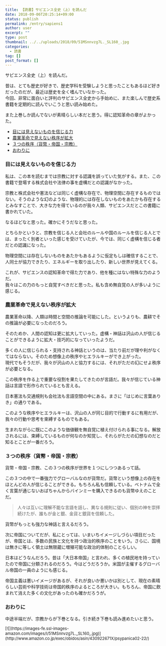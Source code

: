 ```yaml
---
title: 【読書】サピエンス全史（上）を読んだ
date: 2018-09-06T20:25:14+09:00
status: publish
permalink: /entry/sapiens1
author: user
excerpt: ""
type: post
thumbnail: ../../uploads/2018/09/51MSnnvzg7L._SL160_.jpg
categories:
  - 読書
tag: []
post_format: []
---
```


サピエンス全史（上）を読んだ。

昔は、とても歴史が好きで、歴史学科を受験しようと思ったこともあるほど好きだったのだが、最近は歴史を全く嗜んでいなかった。  
今回、非常に面白いと評判のサピエンス全史から手始めに、また楽しんで歴史系書籍を定期的に読んでいこうと思い読み始めた。

また上巻しか読んでないが素晴らしい本だと思う。得に認知革命の章がよかった。

- [目には見えないものを信じる力](#%E7%9B%AE%E3%81%AB%E3%81%AF%E8%A6%8B%E3%81%88%E3%81%AA%E3%81%84%E3%82%82%E3%81%AE%E3%82%92%E4%BF%A1%E3%81%98%E3%82%8B%E5%8A%9B)
- [農業革命で見えない秩序が拡大](#%E8%BE%B2%E6%A5%AD%E9%9D%A9%E5%91%BD%E3%81%A7%E8%A6%8B%E3%81%88%E3%81%AA%E3%81%84%E7%A7%A9%E5%BA%8F%E3%81%8C%E6%8B%A1%E5%A4%A7)
- [３つの秩序（貨幣・帝国・宗教）](#%EF%BC%93%E3%81%A4%E3%81%AE%E7%A7%A9%E5%BA%8F%E8%B2%A8%E5%B9%A3%E5%B8%9D%E5%9B%BD%E5%AE%97%E6%95%99)
- [おわりに](#%E3%81%8A%E3%82%8F%E3%82%8A%E3%81%AB)

### 目には見えないものを信じる力

私は、この本を読むまでは宗教に対する認識を誤っていた気がする。また、この書籍で登場する株式会社や法律の事を虚構だとの認識がなかった。

宗教と株式会社や憲法などは同じく虚構な存在で、物理空間に存在するものではない。そうのような幻のような、物理的には存在しないものをあたかも存在するとみなすことで、大きな力を得ているのが我々人類、サピエンスだとこの書籍に書かれていた。

なるほどなと思った。確かにそうだなと思った。

とちらかというと、宗教を信じる人と会社のルールや国のルールを信じる人とでは、まったく別者といった感じを受けていたが、今では、同じく虚構を信じる者だとの認識になった。

物理空間には存在しないものをあたかもあるように仮定もしは確信することで、人同士が協力できたり、エネルギーを取り出したり、新しい世界が見えてくる。

これが、サピエンスの認知革命で得た力であり、他を種にはない特殊な力のようだ。  
我々はこの力のもっと自覚すべきだと思った。私も含め無自覚の人が多いように感じる。

### 農業革命で見えない秩序が拡大

農業革命以降、人類は時間と空間の推論を可能にした。というよりも、農耕でその推論が必要になったのだろう。

そのためか、人間の認知は更に拡大していった。虚構・神話は沢山の人が信じることができるように拡大・技巧的になっていったようだ。

多くの人に信じられる・支持される神話というのは、当たり前だが理や利がなくてはならない。そのため想像上の秩序やヒエラルキーができ上がった。  
現代でもそうだが、我々が沢山の人と協力するには、それがただの幻にせよ秩序が必要となる。

この秩序を作る上で重要な役割を果たしてきたのが言語だ。我々が信じている神話は言語で形作られているとも言える。

日本憲法も交通規則も会社法も言語空間の中にある。まさに「はじめに言葉ありき」の通りである。

このような秩序やヒエラルキーは、沢山の人が同じ目的で行動するに有用だが、我々の行動や思考を束縛するものでもある。

生まれながらに既にこのような価値観を無自覚に植え付けられる事になる。解放されるには、束縛しているものが何なのか知覚し、それらがただの幻想なのだと知るとことが一番だろう。

### ３つの秩序（貨幣・帝国・宗教）

貨幣・帝国・宗教、この３つの秩序が世界を１つにしつつあるって話。

この３つの中で一番強力でグローバルなのが貨幣だ。貨幣という想像上の存在をほとんどの人が信じることができる。もちろん私も信頼している。ベトナムで全く言葉が通じないおばちゃんからバインミーを購入できるのも貨幣ゆえのことだ。

> 人々は互いに理解不能な言語を話し、異なる規則に従い、個別の神を崇拝続けたが、誰もが金と銀、金貨と銀貨を信頼した。

貨幣がもっとも強力な神話と言えるだろう。

次に帝国についてだが、私にとっては、いまいちイメージしづらい項目だったが、帝国とは、多数の民族と文化を持つ政治的秩序のことをいう。さらに、国境は無きに等しく領土は無限蔵に増殖可能な政治的体制のことらしい。

日本はどうなんだろう。昔は「大日本帝国」と言われ、多くの植民地を持っていたので帝国に分類されるのだろう。今はどうだろうか。米国が主催するグローバル帝国の一員のようにも感じる。

帝国主義は悪いイメージがあるが、それが良いか悪いかは別として、現在の素晴らしい芸術や科学技術は帝国的秩序のよるところが大きい。もちろん、帝国に飲まれて消えた多くの文化があったのも確かだろうが。

### おわりに

中途半端だが、宗教からが下巻となる。引き続き下巻も読み進めたいと思う。

<div class="booklink-box" style="text-align:left;padding-bottom:20px;font-size:small;zoom: 1;overflow: hidden;"><div class="booklink-image" style="float:left;margin:0 15px 10px 0;">[![](https://images-fe.ssl-images-amazon.com/images/I/51MSnnvzg7L._SL160_.jpg)](http://www.amazon.co.jp/exec/obidos/asin/430922671X/psypanica02-22/)</div><div class="booklink-info" style="line-height:120%;zoom: 1;overflow: hidden;"><div class="booklink-name" style="margin-bottom:10px;line-height:120%">[サピエンス全史(上)文明の構造と人類の幸福](http://www.amazon.co.jp/exec/obidos/asin/430922671X/psypanica02-22/)<div class="booklink-powered-date" style="font-size:8pt;margin-top:5px;font-family:verdana;line-height:120%">posted with [ヨメレバ](https://yomereba.com)</div></div><div class="booklink-detail" style="margin-bottom:5px;">ユヴァル・ノア・ハラリ 河出書房新社 2016-09-08 </div><div class="booklink-link2" style="margin-top:10px;"><div class="shoplinkamazon" style="display:inline;margin-right:5px">[Amazon](http://www.amazon.co.jp/exec/obidos/asin/430922671X/psypanica02-22/)</div><div class="shoplinkkindle" style="display:inline;margin-right:5px">[Kindle](http://www.amazon.co.jp/exec/obidos/ASIN/B01LW7JZLC/psypanica02-22/)</div><div class="shoplinkrakuten" style="display:inline;margin-right:5px">[楽天ブックス](https://hb.afl.rakuten.co.jp/hgc/16c2f0d7.b600e952.16c2f0d8.0750ca08/yomereba_main_201809061511283028?pc=http%3A%2F%2Fbooks.rakuten.co.jp%2Frb%2F14385169%2F%3Fscid%3Daf_ich_link_urltxt%26m%3Dhttp%3A%2F%2Fm.rakuten.co.jp%2Fev%2Fbook%2F)</div></div></div><div class="booklink-footer" style="clear: left"></div></div>
